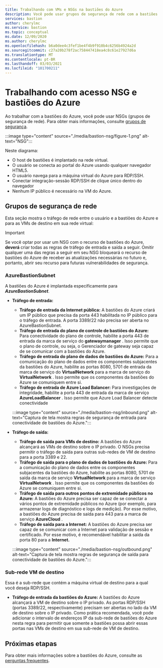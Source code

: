 ```yaml
---
title: Trabalhando com VMs e NSGs na bastiões do Azure
description: Você pode usar grupos de segurança de rede com a bastiões do Azure. Saiba mais sobre as sub-redes necessárias para essa configuração.
services: bastion
author: cherylmc
ms.service: bastion
ms.topic: conceptual
ms.date: 12/09/2020
ms.author: cherylmc
ms.openlocfilehash: b6a0dee4c3fef1be4f4b9f910b4c6256b4924a2d
ms.sourcegitcommit: c27a20b278f2ac758447418ea4c8c61e27927d6a
ms.translationtype: MT
ms.contentlocale: pt-BR
ms.lasthandoff: 03/03/2021
ms.locfileid: "101700211"
---
```

# <a name="working-with-nsg-access-and-azure-bastion"></a>Trabalhando com acesso NSG e bastiões do Azure

Ao trabalhar com a bastiões do Azure, você pode usar NSGs (grupos de segurança de rede). Para obter mais informações, consulte [grupos de segurança](../virtual-network/network-security-groups-overview.md).

:::image type="content" source="./media/bastion-nsg/figure-1.png" alt-text="NSG":::

Neste diagrama:

* O host de bastiões é implantado na rede virtual.
* O usuário se conecta ao portal do Azure usando qualquer navegador HTML5.
* O usuário navega para a máquina virtual do Azure para RDP/SSH.
* Conectar integração-sessão RDP/SSH de clique único dentro do navegador
* Nenhum IP público é necessário na VM do Azure.

## <a name="network-security-groups"></a><a name="nsg"></a>Grupos de segurança de rede

Esta seção mostra o tráfego de rede entre o usuário e a bastiões do Azure e para as VMs de destino em sua rede virtual:

> [!IMPORTANT]
> Se você optar por usar um NSG com o recurso de bastiões do Azure, **deverá** criar todas as regras de tráfego de entrada e saída a seguir. Omitir qualquer uma das regras a seguir em seu NSG bloqueará o recurso de bastiões do Azure de receber as atualizações necessárias no futuro e, portanto, abrir seu recurso para futuras vulnerabilidades de segurança.
> 

### <a name="azurebastionsubnet"></a><a name="apply"></a>AzureBastionSubnet

A bastiões do Azure é implantada especificamente para ***AzureBastionSubnet***.

* **Tráfego de entrada:**

   * **Tráfego de entrada da Internet pública:** A bastiões do Azure criará um IP público que precisa da porta 443 habilitada no IP público para o tráfego de entrada. A porta 3389/22 não precisa ser aberta no AzureBastionSubnet.
   * **Tráfego de entrada do plano de controle de bastiões do Azure:** Para conectividade do plano de controle, habilite a porta 443 de entrada da marca de serviço do **gatewaymanager** . Isso permite que o plano de controle, ou seja, o Gerenciador de gateway seja capaz de se comunicar com a bastiões do Azure.
   * **Tráfego de entrada do plano de dados de bastiões do Azure:** Para a comunicação do plano de dados entre os componentes subjacentes da bastiões do Azure, habilite as portas 8080, 5701 de entrada da marca de serviço do **VirtualNetwork** para a marca de serviço do **VirtualNetwork** . Isso permite que os componentes da bastiões do Azure se comuniquem entre si.
   * **Tráfego de entrada de Azure Load Balancer:** Para investigações de integridade, habilite a porta 443 de entrada da marca de serviço **AzureLoadBalancer** . Isso permite que Azure Load Balancer detecte conectividade


   :::image type="content" source="./media/bastion-nsg/inbound.png" alt-text="Captura de tela mostra regras de segurança de entrada para conectividade de bastiões do Azure.":::

* **Tráfego de saída:**

   * **Tráfego de saída para VMs de destino:** A bastiões do Azure alcançará as VMs de destino sobre o IP privado. O NSGs precisa permitir o tráfego de saída para outras sub-redes de VM de destino para a porta 3389 e 22.
   * **Tráfego de saída para o plano de dados de bastiões do Azure:** Para a comunicação do plano de dados entre os componentes subjacentes da bastiões do Azure, habilite as portas 8080, 5701 de saída da marca de serviço **VirtualNetwork** para a marca de serviço **VirtualNetwork** . Isso permite que os componentes da bastiões do Azure se comuniquem entre si.
   * **Tráfego de saída para outros pontos de extremidade públicos no Azure:** A bastiões do Azure precisa ser capaz de se conectar a vários pontos de extremidade públicos no Azure (por exemplo, para armazenar logs de diagnóstico e logs de medição). Por esse motivo, a bastiões do Azure precisa de saída para 443 para a marca de serviço **AzureCloud** .
   * **Tráfego de saída para a Internet:** A bastiões do Azure precisa ser capaz de se comunicar com a Internet para validação de sessão e certificado. Por esse motivo, é recomendável habilitar a saída da porta 80 para a **Internet.**


   :::image type="content" source="./media/bastion-nsg/outbound.png" alt-text="Captura de tela mostra regras de segurança de saída para conectividade de bastiões do Azure.":::

### <a name="target-vm-subnet"></a>Sub-rede VM de destino
Essa é a sub-rede que contém a máquina virtual de destino para a qual você deseja RDP/SSH.

   * **Tráfego de entrada da bastiões do Azure:** A bastiões do Azure alcançará a VM de destino sobre o IP privado. As portas RDP/SSH (portas 3389/22, respectivamente) precisam ser abertas no lado da VM de destino sobre o IP privado. Como prática recomendada, você pode adicionar o intervalo de endereços IP da sub-rede de bastiões do Azure nesta regra para permitir que somente a bastiões possa abrir essas portas nas VMs de destino em sua sub-rede de VM de destino.


## <a name="next-steps"></a>Próximas etapas

Para obter mais informações sobre a bastiões do Azure, consulte as [perguntas frequentes](bastion-faq.md).
